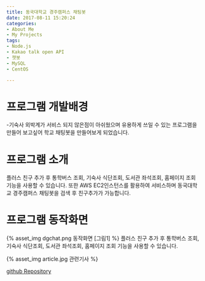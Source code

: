 ```yaml
---
title: 동국대학교 경주캠퍼스 채팅봇
date: 2017-08-11 15:20:24
categories:
- About Me
- My Projects
tags:
- Node.js
- Kakao talk open API
- 챗봇
- MySQL
- CentOS

---
```

# 프로그램 개발배경
-기숙사 외박계가 서비스 되지 않은점이 아쉬웠으며 유용하게 쓰일 수 있는 프로그램을 만들어 보고싶어 학교 채팅봇을 만들어보게 되었습니다.

# 프로그램 소개
플러스 친구 추가 후 통학버스 조회, 기숙사 식단조회, 도서관 좌석조회, 홈페이지 조회 기능을 사용할 수 있습니다.
또한 AWS EC2인스턴스를 활용하여 서비스하며 동국대학교 경주캠퍼스 채팅봇을 검색 후 친구추가가 가능합니다.

# 프로그램 동작화면

{% asset_img dgchat.png 동작화면 [그림1] %}
플러스 친구 추가 후 통학버스 조회, 기숙사 식단조회, 도서관 좌석조회, 홈페이지 조회 기능을 사용할 수 있습니다.

{% asset_img article.jpg 관련기사 %}

[github Repository](https://github.com/KKimSangHeon/Dg_Chat_Bot)

